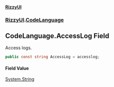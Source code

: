#### [RizzyUI](index 'index')
### [RizzyUI](RizzyUI 'RizzyUI').[CodeLanguage](RizzyUI.CodeLanguage 'RizzyUI.CodeLanguage')

## CodeLanguage.AccessLog Field

Access logs.

```csharp
public const string AccessLog = accesslog;
```

#### Field Value
[System.String](https://docs.microsoft.com/en-us/dotnet/api/System.String 'System.String')